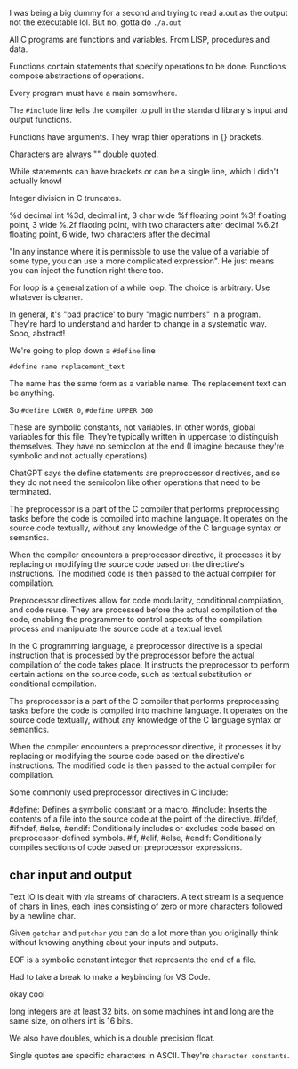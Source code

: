 I was being a big dummy for a second and trying to read a.out as the output not the executable lol. But no, gotta do `./a.out`

All C programs are functions and variables. From LISP, procedures and data.

Functions contain statements that specify operations to be done. Functions compose abstractions of operations.

Every program must have a main somewhere.

The `#include` line tells the compiler to pull in the standard library's input and output functions.

Functions have arguments. They wrap thier operations in {} brackets.

Characters are always "" double quoted.

While statements can have brackets or can be a single line, which I didn't actually know!

Integer division in C truncates.

%d decimal int
%3d, decimal int, 3 char wide
%f floating point
%3f floating point, 3 wide
%.2f flaoting point, with two characters after decimal
%6.2f floating point, 6 wide, two characters after the decimal

"In any instance where it is permissble to use the value of a variable of some type, you can use a more complicated expression". He just means you can inject the function right there too.

For loop is a generalization of a while loop. The choice is arbitrary. Use whatever is cleaner.

In general, it's "bad practice' to bury "magic numbers" in a program. They're hard to understand and harder to change in a systematic way. Sooo, abstract!

We're going to plop down a `#define` line

`#define name replacement_text`

The name has the same form as a variable name. The replacement text can be anything.

So `#define LOWER 0`, `#define UPPER 300`

These are symbolic constants, not variables. In other words, global variables for this file. They're typically written in uppercase to distinguish themselves. They have no semicolon at the end (I imagine because they're symbolic and not actually operations)

ChatGPT says the define statements are preproccessor directives, and so they do not need the semicolon like other operations that need to be terminated.

The preprocessor is a part of the C compiler that performs preprocessing tasks before the code is compiled into machine language. It operates on the source code textually, without any knowledge of the C language syntax or semantics.

When the compiler encounters a preprocessor directive, it processes it by replacing or modifying the source code based on the directive's instructions. The modified code is then passed to the actual compiler for compilation.

Preprocessor directives allow for code modularity, conditional compilation, and code reuse. They are processed before the actual compilation of the code, enabling the programmer to control aspects of the compilation process and manipulate the source code at a textual level.

In the C programming language, a preprocessor directive is a special instruction that is processed by the preprocessor before the actual compilation of the code takes place. It instructs the preprocessor to perform certain actions on the source code, such as textual substitution or conditional compilation.

The preprocessor is a part of the C compiler that performs preprocessing tasks before the code is compiled into machine language. It operates on the source code textually, without any knowledge of the C language syntax or semantics.

When the compiler encounters a preprocessor directive, it processes it by replacing or modifying the source code based on the directive's instructions. The modified code is then passed to the actual compiler for compilation.

Some commonly used preprocessor directives in C include:

#define: Defines a symbolic constant or a macro.
#include: Inserts the contents of a file into the source code at the point of the directive.
#ifdef, #ifndef, #else, #endif: Conditionally includes or excludes code based on preprocessor-defined symbols.
#if, #elif, #else, #endif: Conditionally compiles sections of code based on preprocessor expressions.

## char input and output

Text IO is dealt with via streams of characters. A text stream is a sequence of chars in lines, each lines consisting of zero or more characters followed by a newline char.

Given `getchar` and `putchar` you can do a lot more than you originally think without knowing anything about your inputs and outputs.

EOF is a symbolic constant integer that represents the end of a file.

Had to take a break to make a keybinding for VS Code.

okay cool

long integers are at least 32 bits. on some machines int and long are the same size, on others int is 16 bits.

We also have doubles, which is a double precision float.

Single quotes are specific characters in ASCII. They're `character constants`.
